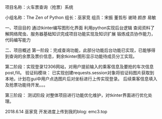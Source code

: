 项目名称：火车票查询（抢票）系统

小组名称：The Zen of Python
组长：巫家竞
组员：宋振 董哲彤 谢琦 颜彦 易敏


一、项目目的
通过tkinter编写图形化界面
利用python实现后台逻辑
查阅资料了解网络爬虫、服务器基础知识完成项目功能实现及知识扩展
锻炼成员协作能力，代码编写能力

二、项目概述
第一阶段：完成查询功能，此部分功能后台功能已实现，已能够得到查询的余票及票价信息，剩余tkinter图形显示功能待成员分工实现。

第二阶段：实现登录12306网站，对用户提前输入的乘客信息及要抢的车次信息post,fill。
验证码模块：
已实现创建requests.session对象将验证码图片获取到本地，计划在gui中用户点选图片后对坐标进行上传实现登录。
后续乘客信息填入及抢票功能待开发。。。

第三阶段：
测试阶段
对整体项目进行功能优化维护，对tkinter界面进行优化处理。



2018.6.14
巫家竞
开发进度上传到我的blog:  emc3.top
